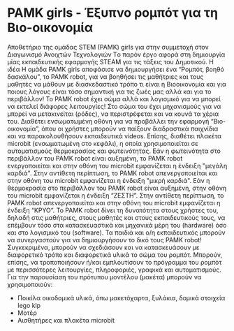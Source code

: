 # PAMK girls - Έξυπνο ρομπότ για τη Βιο-οικονομία
Αποθετήριο της ομάδας STEM (PAMK) girls για στην συμμετοχή στον Διαγωνισμό  Ανοιχτών Τεχνολογιών
Tο παρόν έργο αφορά στη δημιουργία μίας εκπαιδευτικής εφαρμογής STEΑM για τις τάξεις του Δημοτικού. 
Η ιδέα
H ομάδα PAMK girls αποφάσισε να δημιουργήσει ένα “Ρομπότ, βοηθό δασκάλου”, το PAMK robot, για να βοηθήσει τις μαθήτριες και τους μαθητές να μάθουν με διασκεδαστικό τρόπο τι είναι η Βιοοικονομία και για ποιους λόγους είναι τόσο σημαντική για τις ζωές μας αλλά και για το περιβάλλον!
Το PAMK robot έχει σώμα αλλά και λογισμικό για να μπορεί να εκτελεί διάφορες λειτουργίες! Στο σώμα του έχει μηχανισμούς για να μπορεί να μετακινείται (ρόδες), να περιστρέφεται και να κουνά τα χέρια του. Διαθέτει ενσωματωμένη οθόνη για να προβάλλει την εφαρμογή “Βιο-οικονομία”, όπου οι χρήστες μπορούν να παίξουν διαδραστικά παιχνίδια και να παρακολουθήσουν εκπαιδευτικά videos.
Επίσης, διαθέτει πλακέτα microbit (ενσωματωμένη στο κεφάλι), η οποία χρησιμοποιείται σε αυτοματισμούς θερμοκρασίας και φωτεινότητας.
Εάν η φωτεινότητα στο περιβάλλον του PAMK robot είναι αυξημένη, το PAMK robot ενεργοποιείται και στην οθόνη του microbit εμφανίζεται η ένδειξη "μεγάλη καρδιά". Στην αντίθετη περίπτωση, το PAMK robot απενεργοποιείται και στην οθόνη του microbit εμφανίζεται η ένδειξη "μικρή καρδιά".
Εάν η θερμοκρασία στο περιβάλλον του PAMK robot είναι αυξημένη, στην οθόνη του microbit εμφανίζεται η ένδειξη “ΖΕΣΤΗ”. Στην αντίθετη περίπτωση, το PAMK robot απενεργοποιείται και στην οθόνη του microbit εμφανίζεται η ένδειξη “ΚΡΥΟ”.
Το PAMK robot δίνει τη δυνατότητα στους χρήστες του, δηλαδή στις μαθήτριες, στους μαθητές και στους εκπαιδευτικούς τους, να επέμβουν τόσο στα κατασκευαστικά και μηχανικά μέρη του (hardware) όσο και στο λογισμικό του (software). Τα παιδιά και ο/η εκπαιδευτικός μπορούν να συνεργαστούν για να δημιουργήσουν το δικό τους PAMK robot! Συγκεκριμένα, μπορούν να σχεδιάσουν και να κατασκευάσουν με διαφορετικό τρόπο και διαφορετικά υλικά το σώμα του ρομπότ. Μπορούν, επίσης, να τροποποιήσουν ή/και εμπλουτίσουν το πρόγραμμα του ρομπότ με περισσότερες λειτουργίες, πληροφοριές, γραφικά και αυτοματισμούς.
Για την παρουσίαση του πρότυπου μοντέλου (μακέτα) μπορούν να χρησιμοποιούν:
- Ποικίλα οικοδομικά υλικά, όπω μακετόχαρτα, ξυλάκια, δομικά στοιχεία lego klp
- Μοτέρ
- Αισθητήρες και πλακέτα microbit
